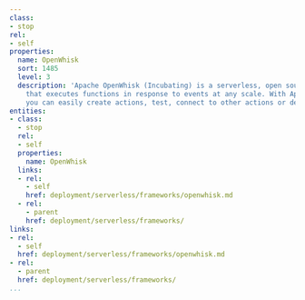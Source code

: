 ```yaml
---
class:
- stop
rel:
- self
properties:
  name: OpenWhisk
  sort: 1485
  level: 3
  description: 'Apache OpenWhisk (Incubating) is a serverless, open source cloud platform
    that executes functions in response to events at any scale. With Apache OpenWhisk
    you can easily create actions, test, connect to other actions or debug them. '
entities:
- class:
  - stop
  rel:
  - self
  properties:
    name: OpenWhisk
  links:
  - rel:
    - self
    href: deployment/serverless/frameworks/openwhisk.md
  - rel:
    - parent
    href: deployment/serverless/frameworks/
links:
- rel:
  - self
  href: deployment/serverless/frameworks/openwhisk.md
- rel:
  - parent
  href: deployment/serverless/frameworks/
...
```

